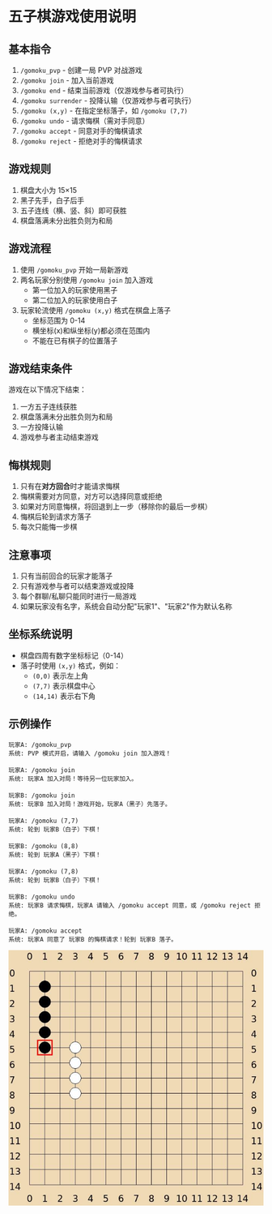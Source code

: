 # 五子棋游戏使用说明

## 基本指令
1. `/gomoku_pvp` - 创建一局 PVP 对战游戏
2. `/gomoku join` - 加入当前游戏
3. `/gomoku end` - 结束当前游戏（仅游戏参与者可执行）
4. `/gomoku surrender` - 投降认输（仅游戏参与者可执行）
5. `/gomoku (x,y)` - 在指定坐标落子，如 `/gomoku (7,7)`
6. `/gomoku undo` - 请求悔棋（需对手同意）
7. `/gomoku accept` - 同意对手的悔棋请求
8. `/gomoku reject` - 拒绝对手的悔棋请求

## 游戏规则
1. 棋盘大小为 15×15
2. 黑子先手，白子后手
3. 五子连线（横、竖、斜）即可获胜
4. 棋盘落满未分出胜负则为和局

## 游戏流程
1. 使用 `/gomoku_pvp` 开始一局新游戏
2. 两名玩家分别使用 `/gomoku join` 加入游戏
   - 第一位加入的玩家使用黑子
   - 第二位加入的玩家使用白子
3. 玩家轮流使用 `/gomoku (x,y)` 格式在棋盘上落子
   - 坐标范围为 0-14
   - 横坐标(x)和纵坐标(y)都必须在范围内
   - 不能在已有棋子的位置落子

## 游戏结束条件
游戏在以下情况下结束：
1. 一方五子连线获胜
2. 棋盘落满未分出胜负则为和局
3. 一方投降认输
4. 游戏参与者主动结束游戏

## 悔棋规则
1. 只有在**对方回合**时才能请求悔棋
2. 悔棋需要对方同意，对方可以选择同意或拒绝
3. 如果对方同意悔棋，将回退到上一步（移除你的最后一步棋）
4. 悔棋后轮到请求方落子
5. 每次只能悔一步棋

## 注意事项
1. 只有当前回合的玩家才能落子
2. 只有游戏参与者可以结束游戏或投降
3. 每个群聊/私聊只能同时进行一局游戏
4. 如果玩家没有名字，系统会自动分配"玩家1"、"玩家2"作为默认名称

## 坐标系统说明
- 棋盘四周有数字坐标标记（0-14）
- 落子时使用 `(x,y)` 格式，例如：
  - `(0,0)` 表示左上角
  - `(7,7)` 表示棋盘中心
  - `(14,14)` 表示右下角

## 示例操作
```
玩家A: /gomoku_pvp
系统: PVP 模式开启，请输入 /gomoku join 加入游戏！

玩家A: /gomoku join
系统: 玩家A 加入对局！等待另一位玩家加入。

玩家B: /gomoku join
系统: 玩家B 加入对局！游戏开始，玩家A（黑子）先落子。

玩家A: /gomoku (7,7)
系统: 轮到 玩家B（白子）下棋！

玩家B: /gomoku (8,8)
系统: 轮到 玩家A（黑子）下棋！

玩家A: /gomoku (7,8)
系统: 轮到 玩家B（白子）下棋！

玩家B: /gomoku undo
系统: 玩家B 请求悔棋，玩家A 请输入 /gomoku accept 同意，或 /gomoku reject 拒绝。

玩家A: /gomoku accept
系统: 玩家A 同意了 玩家B 的悔棋请求！轮到 玩家B 落子。
```

![棋盘](image/image.png)